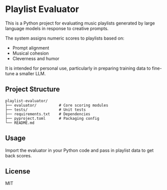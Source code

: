 # Playlist Evaluator

This is a Python project for evaluating music playlists generated by large language models in response to creative prompts.

The system assigns numeric scores to playlists based on:

* Prompt alignment
* Musical cohesion
* Cleverness and humor

It is intended for personal use, particularly in preparing training data to fine-tune a smaller LLM.

## Project Structure

```
playlist-evaluator/
├── evaluator/          # Core scoring modules
├── tests/              # Unit tests
├── requirements.txt    # Dependencies
├── pyproject.toml      # Packaging config
└── README.md
```


## Usage

Import the evaluator in your Python code and pass in playlist data to get back scores.

## License

MIT
